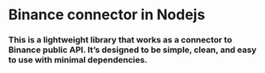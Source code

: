 # Binance connector in Nodejs

### This is a lightweight library that works as a connector to Binance public API. It’s designed to be simple, clean, and easy to use with minimal dependencies.